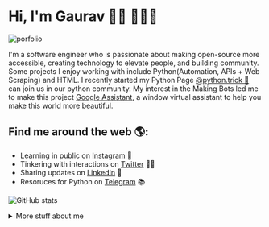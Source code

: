 # Hi, I'm Gaurav 👋🏻 👨🏻‍💻

![porfolio](https://github.com/heykush/heykush/blob/master/Copy%20of%20Untitled.png?raw=true)

I'm a software engineer who is passionate about making open-source more accessible, creating technology to elevate people, and building community. Some projects I enjoy working with include Python(Automation, APIs + Web Scraping) and HTML. I recently started my Python Page <a href="https://www.instagram.com/python.trick/">@python.trick 🌟</a> can join us in our python community.  My interest in the Making Bots led me to make this project <a href="https://github.com/heykush/My-Assistant">Google Assistant</a>, a window virtual assistant to help you make this world more beautiful. 

## Find me around the web 🌎:
- Learning in public on <a href="https://www.instagram.com/python.trick">Instagram</a> 🧠
- Tinkering with interactions on <a href="https://twitter.com/ravvkush"> Twitter</a> 🐱‍🏍
- Sharing updates on <a href="https://www.linkedin.com/in/gaurav-kushwaha-1a776919b/">LinkedIn</a> 💼
- Resoruces for Python on <a href="https://t.me/pythoncookie">Telegram</a> 📚

![GitHub stats](https://readme.trnck.dev/api?username=heykush)

<details>
<summary>
  More stuff about me
</summary>

## What I do

I do Open Source. In fact, I do Open Source so much, that 95% of my work on
GitHub is free and open to everyone. I am really passionate about doing Python specially for Cwarling, it is in my opinion to scrap data from sites is so beneficial for Today's need.

## My skills 📜

- Python
- HTML
- Chrome
- AWS
- Kali linux
- Bash

## Projects I'm the most proud of

| Name                                                                  | Description                                                          | Language      |
| --------------------------------------------------------------------- | -------------------------------------------------------------------- | ------------- |
| [Google-Message-Bot](https://github.com/heykush/Google-Message-Bot)|  | Send message in Google web message automagically                     | Python        | 
| [Auto-Draw-In-Paint](https://github.com/heykush/Auto-Draw-In-Paint)   | 🍕 This is a project to make a human drawing.                        | Python        |       
| [Dino-Automate](https://github.com/heykush/Dino-Automate)             | A Python auto script for dino game                                   | Python        | 
| [Whatsapp-MultiUser](https://github.com/heykush/Whatsapp-MultiUser)   | Simple user scraper and send message                                 | Python        | 


